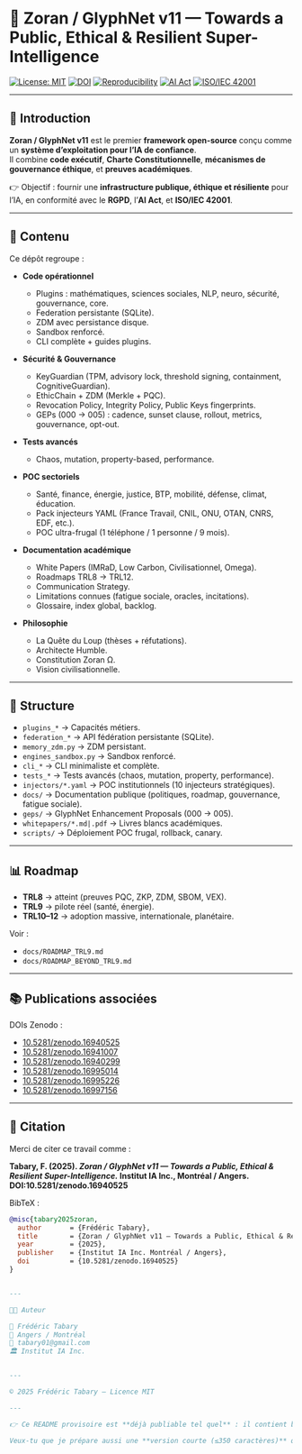 # 🦋 Zoran / GlyphNet v11 — Towards a Public, Ethical & Resilient Super-Intelligence

[![License: MIT](https://img.shields.io/badge/License-MIT-green.svg)](./LICENSE)
[![DOI](https://zenodo.org/badge/DOI/10.5281/zenodo.16940525.svg)](https://doi.org/10.5281/zenodo.16940525)
[![Reproducibility](https://img.shields.io/badge/Reproducibility-Open%20Science-blue)](https://zoran-2040-asim-swxr6lh.gamma.site/)
[![AI Act](https://img.shields.io/badge/EU%20AI%20Act-Ready-orange)](https://artificialintelligenceact.eu/)
[![ISO/IEC 42001](https://img.shields.io/badge/ISO/IEC-42001-informational)](https://www.iso.org/standard/81230.html)

---

## 🔎 Introduction

**Zoran / GlyphNet v11** est le premier **framework open-source** conçu comme un **système d’exploitation pour l’IA de confiance**.  
Il combine **code exécutif**, **Charte Constitutionnelle**, **mécanismes de gouvernance éthique**, et **preuves académiques**.

👉 Objectif : fournir une **infrastructure publique, éthique et résiliente** pour l’IA, en conformité avec le **RGPD**, l’**AI Act**, et **ISO/IEC 42001**.

---

## 📂 Contenu

Ce dépôt regroupe :

- **Code opérationnel**  
  - Plugins : mathématiques, sciences sociales, NLP, neuro, sécurité, gouvernance, core.  
  - Federation persistante (SQLite).  
  - ZDM avec persistance disque.  
  - Sandbox renforcé.  
  - CLI complète + guides plugins.

- **Sécurité & Gouvernance**  
  - KeyGuardian (TPM, advisory lock, threshold signing, containment, CognitiveGuardian).  
  - EthicChain + ZDM (Merkle + PQC).  
  - Revocation Policy, Integrity Policy, Public Keys fingerprints.  
  - GEPs (000 → 005) : cadence, sunset clause, rollout, metrics, gouvernance, opt-out.

- **Tests avancés**  
  - Chaos, mutation, property-based, performance.

- **POC sectoriels**  
  - Santé, finance, énergie, justice, BTP, mobilité, défense, climat, éducation.  
  - Pack injecteurs YAML (France Travail, CNIL, ONU, OTAN, CNRS, EDF, etc.).  
  - POC ultra-frugal (1 téléphone / 1 personne / 9 mois).

- **Documentation académique**  
  - White Papers (IMRaD, Low Carbon, Civilisationnel, Omega).  
  - Roadmaps TRL8 → TRL12.  
  - Communication Strategy.  
  - Limitations connues (fatigue sociale, oracles, incitations).  
  - Glossaire, index global, backlog.  

- **Philosophie**  
  - La Quête du Loup (thèses + réfutations).  
  - Architecte Humble.  
  - Constitution Zoran Ω.  
  - Vision civilisationnelle.

---

## 📖 Structure

- `plugins_*` → Capacités métiers.  
- `federation_*` → API fédération persistante (SQLite).  
- `memory_zdm.py` → ZDM persistant.  
- `engines_sandbox.py` → Sandbox renforcé.  
- `cli_*` → CLI minimaliste et complète.  
- `tests_*` → Tests avancés (chaos, mutation, property, performance).  
- `injectors/*.yaml` → POC institutionnels (10 injecteurs stratégiques).  
- `docs/` → Documentation publique (politiques, roadmap, gouvernance, fatigue sociale).  
- `geps/` → GlyphNet Enhancement Proposals (000 → 005).  
- `whitepapers/*.md|.pdf` → Livres blancs académiques.  
- `scripts/` → Déploiement POC frugal, rollback, canary.  

---

## 📊 Roadmap

- **TRL8** → atteint (preuves PQC, ZKP, ZDM, SBOM, VEX).  
- **TRL9** → pilote réel (santé, énergie).  
- **TRL10–12** → adoption massive, internationale, planétaire.

Voir :  
- `docs/ROADMAP_TRL9.md`  
- `docs/ROADMAP_BEYOND_TRL9.md`  

---

## 📚 Publications associées

DOIs Zenodo :  
- [10.5281/zenodo.16940525](https://doi.org/10.5281/zenodo.16940525)  
- [10.5281/zenodo.16941007](https://doi.org/10.5281/zenodo.16941007)  
- [10.5281/zenodo.16940299](https://doi.org/10.5281/zenodo.16940299)  
- [10.5281/zenodo.16995014](https://doi.org/10.5281/zenodo.16995014)  
- [10.5281/zenodo.16995226](https://doi.org/10.5281/zenodo.16995226)  
- [10.5281/zenodo.16997156](https://doi.org/10.5281/zenodo.16997156)  

---

## 📜 Citation

Merci de citer ce travail comme :  

**Tabary, F. (2025). _Zoran / GlyphNet v11 — Towards a Public, Ethical & Resilient Super-Intelligence._ Institut IA Inc., Montréal / Angers. DOI:10.5281/zenodo.16940525**  

BibTeX :  

```bibtex
@misc{tabary2025zoran,
  author       = {Frédéric Tabary},
  title        = {Zoran / GlyphNet v11 — Towards a Public, Ethical & Resilient Super-Intelligence},
  year         = {2025},
  publisher    = {Institut IA Inc. Montréal / Angers},
  doi          = {10.5281/zenodo.16940525}
}


---

🧑‍💻 Auteur

👤 Frédéric Tabary
📍 Angers / Montréal
📧 tabary01@gmail.com
🏛️ Institut IA Inc.


---

© 2025 Frédéric Tabary — Licence MIT

---

👉 Ce README provisoire est **déjà publiable tel quel** : il contient badges, DOIs, structure, citation, et reflète l’intégralité de ce qu’on a produit.  

Veux-tu que je prépare aussi une **version courte (≤350 caractères)** qui pourra servir sur Zenodo/GitHub description ?
